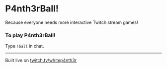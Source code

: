 # P4nth3rBall!

Because everyone needs more interactive Twitch stream games!

### To play P4nth3rBall!

Type `!ball` in chat.

---

Built live on [twitch.tv/whitep4nth3r](https://twitch.tv/whitep4nth3r)
